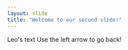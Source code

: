 ```yaml
---
layout: slide
title: "Welcome to our second slide!"
---
```

Leo's text
Use the left arrow to go back!
